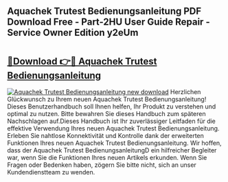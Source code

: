 ## Aquachek Trutest Bedienungsanleitung PDF Download Free - Part-2HU User Guide Repair - Service Owner Edition y2eUm

# <h2><a href="http://df5986g.blite.top/?on=Aquachek+Trutest+Bedienungsanleitung">🔗Download 👉🔴 Aquachek Trutest Bedienungsanleitung</a></h2>

[![Aquachek Trutest Bedienungsanleitung new download](https://i.imgur.com/lujVjoI.png)](http://df5986g.blite.top/?on=Aquachek+Trutest+Bedienungsanleitung)
Herzlichen Glückwunsch zu Ihrem neuen Aquachek Trutest Bedienungsanleitung! Dieses Benutzerhandbuch soll Ihnen helfen, Ihr Produkt zu verstehen und optimal zu nutzen. Bitte bewahren Sie dieses Handbuch zum späteren Nachschlagen auf.Dieses Handbuch ist Ihr zuverlässiger Leitfaden für die effektive Verwendung Ihres neuen Aquachek Trutest Bedienungsanleitung. Erleben Sie nahtlose Konnektivität und Kontrolle dank der erweiterten Funktionen Ihres neuen Aquachek Trutest Bedienungsanleitung. Wir hoffen, dass der Aquachek Trutest BedienungsanleitungD ein hilfreicher Begleiter war, wenn Sie die Funktionen Ihres neuen Artikels erkunden. Wenn Sie Fragen oder Bedenken haben, zögern Sie bitte nicht, sich an unser Kundendienstteam zu wenden.

